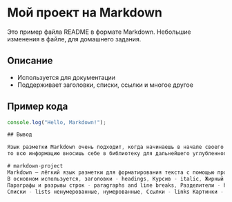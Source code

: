 
# Мой проект на Markdown

Это пример файла README в формате Markdown.
Небольшие изменения в файле, для домашнего задания.

## Описание

- Используется для документации
- Поддерживает заголовки, списки, ссылки и многое другое

## Пример кода

```javascript
console.log("Hello, Markdown!");

## Вывод

Язык разметки Markdown очень подходит, когда начинаешь в начале своего пути изучать программирование, 
то всю информацию вносишь себе в библиотеку для дальнейшего углубленного изучения в этом направлении. 

# markdown-project
Markdown — лёгкий язык разметки для форматирования текста с помощью простых символов, используемый для создания структурированных документов, заметок и веб-контента.
В основном используется, заголовки - headings, Курсив - italic, Жирный текст - bold, Жирный курсив - bold and italic,
Параграфы и разрывы строк - paragraphs and line breaks, Разделители - horizontal rules, Цитаты - blockquotes,
Списки - lists ненумерованные, нумерованные, Ссылки - links Картинки - images и т.д.
